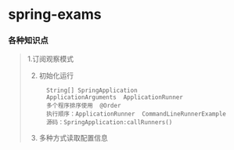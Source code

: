 # spring-exams

### 各种知识点

> 1.订阅观察模式
>
> 2. 初始化运行
>        
>          String[] SpringApplication
>          ApplicationArguments  ApplicationRunner
>          多个程序排序使用  @Order 
>          执行顺序：ApplicationRunner  CommandLineRunnerExample 
>          源码：SpringApplication:callRunners()
> 
> 3. 多种方式读取配置信息